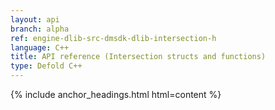 ```yaml
---
layout: api
branch: alpha
ref: engine-dlib-src-dmsdk-dlib-intersection-h
language: C++
title: API reference (Intersection structs and functions)
type: Defold C++
---
```

{% include anchor_headings.html html=content %}